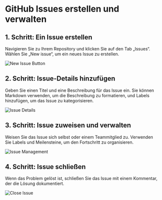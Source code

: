 # GitHub Issues erstellen und verwalten

## 1. Schritt: Ein Issue erstellen
Navigieren Sie zu Ihrem Repository und klicken Sie auf den Tab „Issues“. Wählen Sie „New issue“, um ein neues Issue zu erstellen.

![New Issue Button](Platzhalter-fuer-Bild-NewIssue.png)

## 2. Schritt: Issue-Details hinzufügen
Geben Sie einen Titel und eine Beschreibung für das Issue ein. Sie können Markdown verwenden, um die Beschreibung zu formatieren, und Labels hinzufügen, um das Issue zu kategorisieren.

![Issue Details](Platzhalter-fuer-Bild-IssueDetails.png)

## 3. Schritt: Issue zuweisen und verwalten
Weisen Sie das Issue sich selbst oder einem Teammitglied zu. Verwenden Sie Labels und Meilensteine, um den Fortschritt zu organisieren.

![Issue Management](Platzhalter-fuer-Bild-IssueManagement.png)

## 4. Schritt: Issue schließen
Wenn das Problem gelöst ist, schließen Sie das Issue mit einem Kommentar, der die Lösung dokumentiert.

![Close Issue](Platzhalter-fuer-Bild-CloseIssue.png)

